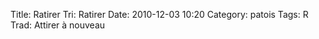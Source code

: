 Title: Ratirer
Tri: Ratirer
Date: 2010-12-03 10:20
Category: patois
Tags: R
Trad: Attirer à nouveau
